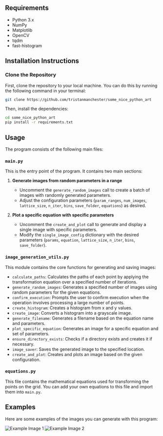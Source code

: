 ## Requirements

- Python 3.x
- NumPy
- Matplotlib
- OpenCV
- tqdm
- fast-histogram

## Installation Instructions

### Clone the Repository

First, clone the repository to your local machine. You can do this by running the following command in your terminal:

```bash
git clone https://github.com/tristanmanchester/some_nice_python_art
```
Then, install the dependencies:
```bash
cd some_nice_python_art
pip install -r requirements.txt
```


## Usage

The program consists of the following main files:

### `main.py`

This is the entry point of the program. It contains two main sections:

1. **Generate images from random parameters in a range**
   - Uncomment the `generate_random_images` call to create a batch of images with randomly generated parameters.
   - Adjust the configuration parameters (`param_ranges`, `num_images`, `lattice_size`, `n_iter`, `bins`, `save_folder`, `equations`) as desired.

2. **Plot a specific equation with specific parameters**
   - Uncomment the `create_and_plot` call to generate and display a single image with specific parameters.
   - Modify the `single_image_config` dictionary with the desired parameters (`params`, `equation`, `lattice_size`, `n_iter`, `bins`, `save_folder`).

### `image_generation_utils.py`

This module contains the core functions for generating and saving images:

- `calculate_paths`: Calculates the paths of each point by applying the transformation equation over a specified number of iterations.
- `generate_random_images`: Generates a specified number of images using random parameters for the given equations.
- `confirm_execution`: Prompts the user to confirm execution when the operation involves processing a large number of points.
- `create_histogram`: Creates a histogram from x and y values.
- `create_image`: Converts a histogram into a grayscale image.
- `generate_filename`: Generates a filename based on the equation name and parameters.
- `plot_specific_equation`: Generates an image for a specific equation and set of parameters.
- `ensure_directory_exists`: Checks if a directory exists and creates it if necessary.
- `image_saver`: Saves the generated image to the specified location.
- `create_and_plot`: Creates and plots an image based on the given configuration.

### `equations.py`

This file contains the mathematical equations used for transforming the points on the grid. You can add your own equations to this file and import them into `main.py`.

## Examples

Here are some examples of the images you can generate with this program:

![Example Image 1](example_images/equation_6_-0.22096307_-0.37125962_0.78463741.png)
![Example Image 2](example_images/equation_7_-0.22096307_-0.37125962_0.78463741.png)
